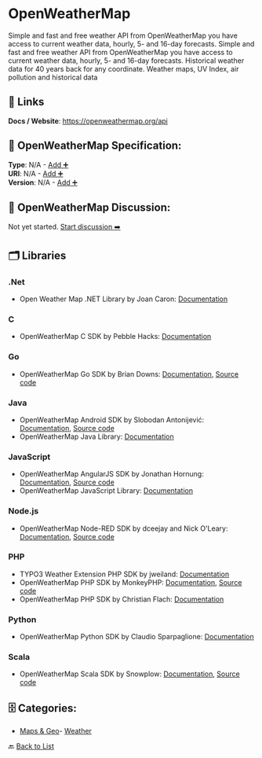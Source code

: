 # OpenWeatherMap

Simple and fast and free weather API from OpenWeatherMap you have access to current weather data, hourly, 5- and 16-day forecasts. Simple and fast and free weather API from OpenWeatherMap you have access to current weather data, hourly, 5- and 16-day forecasts. Historical weather data for 40 years back for any coordinate. Weather maps, UV Index, air pollution
 and historical data

##  🔗 Links
**Docs / Website**: https://openweathermap.org/api

## 🧬 OpenWeatherMap Specification:
**Type**: N/A - [Add ➕](https://github.com/apis-list/apis-list/edit/main/apis.yaml#14420)  
**URI**: N/A - [Add ➕](https://github.com/apis-list/apis-list/edit/main/apis.yaml#14420)  
**Version**: N/A - [Add ➕](https://github.com/apis-list/apis-list/edit/main/apis.yaml#14420)

## 💬 OpenWeatherMap Discussion:
Not yet started. [Start discussion ➡️](https://github.com/apis-list/apis-list/discussions/new)

## 🗂️ Libraries
### .Net
- Open Weather Map .NET Library by Joan Caron: [Documentation](https://github.com/joancaron/OpenWeatherMap-Api-Net)
### C
- OpenWeatherMap C SDK by Pebble Hacks: [Documentation](https://github.com/pebble-hacks/owm-weather)
### Go
- OpenWeatherMap Go SDK by Brian Downs: [Documentation](http://briandowns.github.io/openweathermap/), [Source code](https://github.com/briandowns/openweathermap)
### Java
- OpenWeatherMap Android SDK by Slobodan Antonijević: [Documentation](https://jitpack.io/#slobodanantonijevic/OpenWeatherMap-SDK), [Source code](https://github.com/slobodanantonijevic/OpenWeatherMap-SDK)
- OpenWeatherMap Java Library: [Documentation](https://github.com/migtavares/owmClient)
### JavaScript
- OpenWeatherMap AngularJS SDK by Jonathan Hornung: [Documentation](https://libraries.io/bower/angular-openweathermap-api-factory), [Source code](https://github.com/JohnnyTheTank/angular-openweathermap-api-factory)
- OpenWeatherMap JavaScript Library: [Documentation](http://weatherjs.com/)
### Node.js
- OpenWeatherMap Node-RED SDK by dceejay and Nick O'Leary: [Documentation](http://flows.nodered.org/node/node-red-node-openweathermap), [Source code](https://github.com/node-red/node-red-web-nodes/tree/master/openweathermap)
### PHP
- TYPO3 Weather Extension PHP SDK by jweiland: [Documentation](https://github.com/jweiland-net/weather2)
- OpenWeatherMap PHP SDK by MonkeyPHP: [Documentation](https://packagist.org/packages/monkeyphp/open-weather-map), [Source code](https://github.com/monkeyphp/open-weather-map)
- OpenWeatherMap PHP SDK by Christian Flach: [Documentation](https://github.com/cmfcmf/OpenWeatherMap-PHP-Api)
### Python
- OpenWeatherMap Python SDK by Claudio Sparpaglione: [Documentation](https://github.com/csparpa/pyowm)
### Scala
- OpenWeatherMap Scala SDK by Snowplow: [Documentation](http://snowplowanalytics.com/blog/2015/12/13/scala-weather-0.1.0-released/), [Source code](https://github.com/snowplow/scala-weather)


## 🗄️ Categories:
- [Maps & Geo](https://github.com/apis-list/apis-list#maps--geo-)- [Weather](https://github.com/apis-list/apis-list#weather-)

🔙  [Back to List](https://github.com/apis-list/apis-list)
